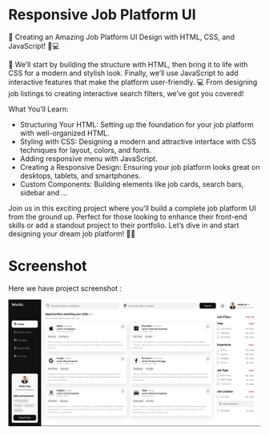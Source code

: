 # Responsive Job Platform UI

🌟 Creating an Amazing Job Platform UI Design with HTML, CSS, and JavaScript! 🎨💻

🎨 We’ll start by building the structure with HTML, then bring it to life with CSS for a modern and stylish look. Finally, we’ll use JavaScript to add interactive features that make the platform user-friendly. 
💻 From designing job listings to creating interactive search filters, we’ve got you covered!

What You’ll Learn:
- Structuring Your HTML: Setting up the foundation for your job platform with well-organized HTML.
- Styling with CSS: Designing a modern and attractive interface with CSS techniques for layout, colors, and fonts.
- Adding responsive menu with JavaScript.
- Creating a Responsive Design: Ensuring your job platform looks great on desktops, tablets, and smartphones.
- Custom Components: Building elements like job cards, search bars, sidebar and ...

Join us in this exciting project where you'll build a complete job platform UI from the ground up. Perfect for those looking to enhance their front-end skills or add a standout project to their portfolio. Let’s dive in and start designing your dream job platform! 🚀🎨

# Screenshot
Here we have project screenshot :

![screenshot](screenshot.png)